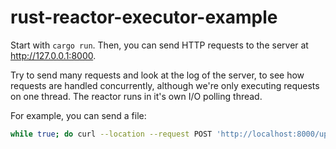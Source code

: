 # rust-reactor-executor-example

Start with `cargo run`. Then, you can send HTTP requests to the server at http://127.0.0.1:8000.

Try to send many requests and look at the log of the server, to see how requests are handled concurrently, although we're only executing requests on one thread. The reactor runs in it's own I/O polling thread.

For example, you can send a file:

```bash
while true; do curl --location --request POST 'http://localhost:8000/upload' \--form 'file=@/home/somewhere/some_image.png' -w ' Total: %{time_total}' && echo '\n'; done;
```
